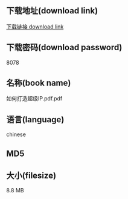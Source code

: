 ## 下载地址(download link)
[下载链接 download link](https://tutu365.netlify.app/?s=%E5%A6%82%E4%BD%95%E6%89%93%E9%80%A0%E8%B6%85%E7%BA%A7IP.pdf)

## 下载密码(download password)
8078

## 名称(book name)
如何打造超级IP.pdf.pdf

## 语言(language)
chinese

## MD5


## 大小(filesize)
8.8 MB
